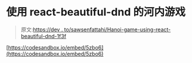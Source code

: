 # 使用 react-beautiful-dnd 的河内游戏

> 原文:[https://dev . to/sawsenfattahi/Hanoi-game-using-react-beautiful-dnd-1f3f](https://dev.to/sawsenfattahi/hanoi-game-using-react-beautiful-dnd-1f3f)

[https://codesandbox.io/embed/5zbo6](https://codesandbox.io/embed/5zbo6)